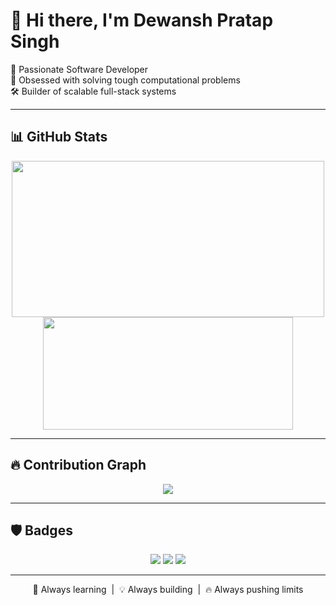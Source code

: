# 👋 Hi there, I'm Dewansh Pratap Singh

🚀 Passionate Software Developer  
🧠 Obsessed with solving tough computational problems  
🛠️ Builder of scalable full-stack systems  

---

## 📊 GitHub Stats

<p align="center">
  <img src="https://github-readme-stats.vercel.app/api?username=dewanshpratapsingh&show_icons=true&theme=tokyonight" height="250" width ="500"/>
  <img src="https://github-readme-stats.vercel.app/api/top-langs/?username=dewanshpratapsingh&layout=compact&theme=tokyonight" height="180" width ="400" />
</p>

---

## 🔥 Contribution Graph

<p align="center">
  <img src="https://github-readme-activity-graph.vercel.app/graph?username=dewanshpratapsingh&theme=react-dark" />
</p>

---

## 🛡️ Badges

<p align="center">
  <img src="https://img.shields.io/github/followers/dewanshpratapsingh?label=Follow&style=social" />
  <img src="https://img.shields.io/github/stars/dewanshpratapsingh?style=social" />
  <a href="https://linkedin.com/in/dewanshpratapsingh">
    <img src="https://img.shields.io/badge/LinkedIn-blue?style=flat&logo=linkedin" />
  </a>
</p>

---

<p align="center">
  🧠 Always learning &nbsp;|&nbsp; 💡 Always building &nbsp;|&nbsp; 🔥 Always pushing limits
</p>
